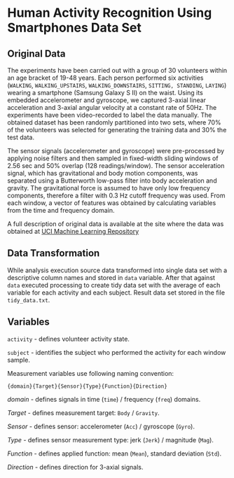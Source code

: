 # Human Activity Recognition Using Smartphones Data Set 

## Original Data

The experiments have been carried out with a group of 30 volunteers within an age bracket of 19-48 years. Each person performed six activities (`WALKING`, `WALKING_UPSTAIRS`, `WALKING_DOWNSTAIRS`, `SITTING, STANDING`, `LAYING`) wearing a smartphone (Samsung Galaxy S II) on the waist. Using its embedded accelerometer and gyroscope, we captured 3-axial linear acceleration and 3-axial angular velocity at a constant rate of 50Hz. The experiments have been video-recorded to label the data manually. The obtained dataset has been randomly partitioned into two sets, where 70% of the volunteers was selected for generating the training data and 30% the test data. 

The sensor signals (accelerometer and gyroscope) were pre-processed by applying noise filters and then sampled in fixed-width sliding windows of 2.56 sec and 50% overlap (128 readings/window). The sensor acceleration signal, which has gravitational and body motion components, was separated using a Butterworth low-pass filter into body acceleration and gravity. The gravitational force is assumed to have only low frequency components, therefore a filter with 0.3 Hz cutoff frequency was used. From each window, a vector of features was obtained by calculating variables from the time and frequency domain.

A full description of original data is available at the site where the data was obtained at [UCI Machine Learning Repository](http://archive.ics.uci.edu/ml/datasets/Human+Activity+Recognition+Using+Smartphones)

## Data Transformation

While analysis execution source data transformed into single data set with a descriptive column names and stored in `data` variable.
After that against `data` executed processing to create tidy data set with the average of each variable for each activity and each subject.
Result data set stored in the file `tidy_data.txt`.

## Variables

`activity` - defines volunteer activity state.

`subject` - identifies the subject who performed the activity for each window sample.

Measurement variables use following naming convention:
```
{domain}{Target}{Sensor}{Type}{Function}{Direction}
```

*domain* - defines signals in time (`time`) / frequency (`freq`) domains.

*Target* - defines measurement target: `Body` / `Gravity`.

*Sensor* - defines sensor: accelerometer (`Acc`) / gyroscope (`Gyro`).

*Type* - defines sensor measurement type: jerk (`Jerk`) / magnitude (`Mag`).

*Function* - defines applied function: mean (`Mean`), standard deviation (`Std`).

*Direction* - defines direction for 3-axial signals.
